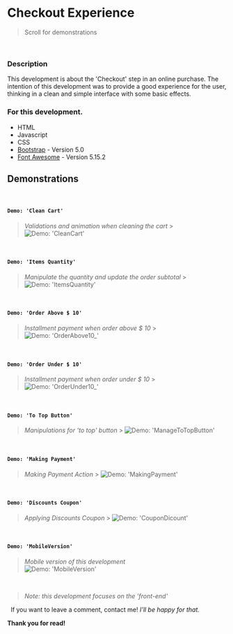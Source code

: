# Checkout Experience

> Scroll for demonstrations

&nbsp;

### Description

This development is about the 'Checkout' step in an online purchase.
The intention of this development was to provide a good experience for the user, thinking in a clean and simple interface with some basic effects.

### For this development.

- HTML
- Javascript
- CSS
- [Bootstrap] - Version 5.0
- [Font Awesome] - Version 5.15.2


## Demonstrations

&nbsp;

#### `Demo: 'Clean Cart' `

> _Validations and animation when cleaning the cart_ > ![Demo: 'CleanCart'](assets/img/demo/CleanCart.gif)

&nbsp;

#### `Demo: 'Items Quantity' `

> _Manipulate the quantity and update the order subtotal_ > ![Demo: 'ItemsQuantity'](assets/img/demo/ItemsQuantity.gif)

&nbsp;

#### `Demo: 'Order Above $ 10'`

> _Installment payment when order above $ 10_ > ![Demo: 'OrderAbove10_'](assets/img/demo/OrderAbove10.gif)

&nbsp;

#### `Demo: 'Order Under $ 10'`

> _Installment payment when order under $ 10_ > ![Demo: 'OrderUnder10_'](assets/img/demo/OrderUnder10.gif)

&nbsp;

#### `Demo: 'To Top Button'`

> _Manipulations for 'to top' button_ > ![Demo: 'ManageToTopButton'](assets/img/demo/ManageToTopButton.gif)

&nbsp;

#### `Demo: 'Making Payment'`

> _Making Payment Action_ > ![Demo: 'MakingPayment'](assets/img/demo/MakingPayment.gif)

&nbsp;

#### `Demo: 'Discounts Coupon'`

> _Applying Discounts Coupon_ > ![Demo: 'CouponDicount'](assets/img/demo/CouponDiscount.gif)

&nbsp;

#### `Demo: 'MobileVersion'`

> _Mobile version of this development_  
> ![Demo: 'MobileVersion'](assets/img/demo/MobileVersion.gif)

&nbsp;
&nbsp;

> _Note: this development focuses on the 'front-end'_

&nbsp;
If you want to leave a comment, contact me!
_I'll be happy for that._

**Thank you for read!**

[bootstrap]: https://getbootstrap.com/docs/5.0/getting-started/introduction/
[font awesome]: https://fontawesome.com/
